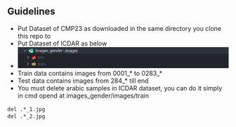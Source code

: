 ## Guidelines

- Put Dataset of CMP23 as downloaded in the same directory you clone this repo to
- Put Dataset of ICDAR as below
- ![datasetICDAR](screenshots/1.jpg)
- Train data contains images from 0001_* to 0283_*
- Test data contains images from 284\_\* till end
- You must delete arabic samples in ICDAR dataset, you can do it simply in cmd opend at images_gender/images/train

```
del .*_1.jpg
del .*_2.jpg
```
